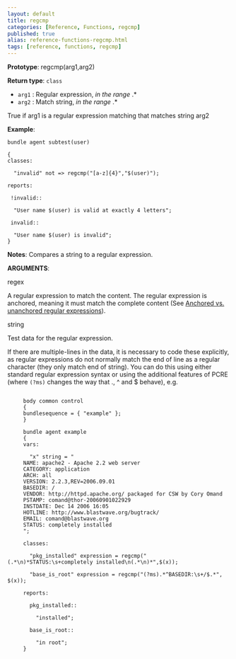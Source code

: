 ```yaml
---
layout: default
title: regcmp
categories: [Reference, Functions, regcmp]
published: true
alias: reference-functions-regcmp.html
tags: [reference, functions, regcmp]
---
```


**Prototype**: regcmp(arg1,arg2) 

**Return type**: `class`

* `arg1` : Regular expression, *in the range* .\*
* `arg2` : Match string, *in the range* .\*

True if arg1 is a regular expression matching that matches string arg2

**Example**:

```cf3
bundle agent subtest(user)

{
classes:

  "invalid" not => regcmp("[a-z]{4}","$(user)");

reports:

 !invalid::

  "User name $(user) is valid at exactly 4 letters";

 invalid::

  "User name $(user) is invalid";
}
```

**Notes**:
Compares a string to a regular expression.

**ARGUMENTS**:

regex

A regular expression to match the content. The regular expression is
anchored, meaning it must match the complete content (See [Anchored vs.
unanchored regular
expressions](#Anchored-vs_002e-unanchored-regular-expressions)).   

string

Test data for the regular expression.

If there are multiple-lines in the data, it is necessary to code these
explicitly, as regular expressions do not normally match the end of line
as a regular character (they only match end of string). You can do this
using either standard regular expression syntax or using the additional
features of PCRE (where `(?ms)` changes the way that ., \^ and \$
behave), e.g.

```cf3
     
     body common control
     {
     bundlesequence = { "example" };
     }
     
     bundle agent example
     {
     vars:
     
       "x" string = "
     NAME: apache2 - Apache 2.2 web server
     CATEGORY: application
     ARCH: all
     VERSION: 2.2.3,REV=2006.09.01
     BASEDIR: /
     VENDOR: http://httpd.apache.org/ packaged for CSW by Cory Omand
     PSTAMP: comand@thor-20060901022929
     INSTDATE: Dec 14 2006 16:05
     HOTLINE: http://www.blastwave.org/bugtrack/
     EMAIL: comand@blastwave.org
     STATUS: completely installed
     ";
     
     classes:
     
       "pkg_installed" expression = regcmp("(.*\n)*STATUS:\s+completely installed\n(.*\n)*",$(x));
     
       "base_is_root" expression = regcmp("(?ms).*^BASEDIR:\s+/$.*", $(x));
     
     reports:
     
       pkg_installed::
     
         "installed";
     
       base_is_root::
     
         "in root";
     }
     
     
```

